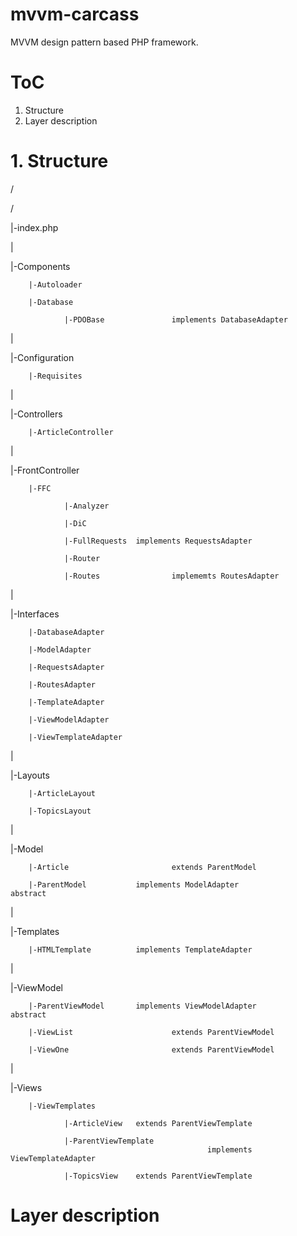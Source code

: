 # mvvm-carcass
MVVM design pattern based PHP framework.

# ToC
1. Structure
2. Layer description

# 1. Structure

/

/

|-index.php

|

|-Components

        |-Autoloader
        
        |-Database
        
                |-PDOBase               implements DatabaseAdapter
                
|

|-Configuration

        |-Requisites
        
|

|-Controllers

        |-ArticleController
        
|

|-FrontController

        |-FFC
        
                |-Analyzer
                
                |-DiC
                
                |-FullRequests  implements RequestsAdapter
                
                |-Router
                
                |-Routes                implememts RoutesAdapter
                
|

|-Interfaces

        |-DatabaseAdapter
        
        |-ModelAdapter
        
        |-RequestsAdapter
        
        |-RoutesAdapter
        
        |-TemplateAdapter
        
        |-ViewModelAdapter
        
        |-ViewTemplateAdapter
        
|

|-Layouts

        |-ArticleLayout
        
        |-TopicsLayout
        
|

|-Model

        |-Article                       extends ParentModel
        
        |-ParentModel           implements ModelAdapter                 abstract
        
|

|-Templates

        |-HTMLTemplate          implements TemplateAdapter
        
|

|-ViewModel

        |-ParentViewModel       implements ViewModelAdapter             abstract
        
        |-ViewList                      extends ParentViewModel
        
        |-ViewOne                       extends ParentViewModel
        
|

|-Views

        |-ViewTemplates
        
                |-ArticleView   extends ParentViewTemplate
                
                |-ParentViewTemplate
                                                implements ViewTemplateAdapter
                                                
                |-TopicsView    extends ParentViewTemplate


# Layer description
